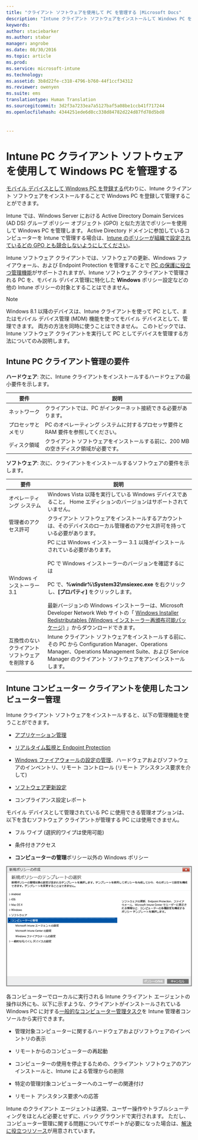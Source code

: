 ```yaml
---
title: "クライアント ソフトウェアを使用して PC を管理する |Microsoft Docs"
description: "Intune クライアント ソフトウェアをインストールして Windows PC を管理します。"
keywords: 
author: staciebarker
ms.author: stabar
manager: angrobe
ms.date: 08/30/2016
ms.topic: article
ms.prod: 
ms.service: microsoft-intune
ms.technology: 
ms.assetid: 3b8d22fe-c318-4796-b760-44f1ccf34312
ms.reviewer: owenyen
ms.suite: ems
translationtype: Human Translation
ms.sourcegitcommit: 3d2f3a7233ea7a5127baf5a08be1ccb41f717244
ms.openlocfilehash: 4344251ede6d8cc338d84782d224d87fd78d5bd8


---
```


# <a name="manage-windows-pcs-with-intune-pc-client-software"></a>Intune PC クライアント ソフトウェアを使用して Windows PC を管理する
[モバイル デバイスとして Windows PC を登録する](set-up-windows-device-management-with-microsoft-intune.md)代わりに、Intune クライアント ソフトウェアをインストールすることで Windows PC を登録して管理することができます。

Intune では、Windows Server における Active Directory Domain Services (AD DS) グループ ポリシー オブジェクト (GPO) と似た方法でポリシーを使用して Windows PC を管理します。 Active Directory ドメインに参加しているコンピューターを Intune で管理する場合は、[Intune のポリシーが組織で設定されているどの GPO とも競合しないようにしてください](resolve-gpo-and-microsoft-intune-policy-conflicts.md)。

Intune ソフトウェア クライアントでは、ソフトウェアの更新、Windows ファイアウォール、および Endpoint Protection を管理することで [PC の保護に役立つ管理機能](policies-to-protect-windows-pcs-in-microsoft-intune.md)がサポートされますが、Intune ソフトウェア クライアントで管理される PC を、モバイル デバイス管理に特化した **Windows** ポリシー設定などの他の Intune ポリシーの対象とすることはできません。

> [!NOTE]
> Windows 8.1 以降のデバイスは、Intune クライアントを使って PC として、またはモバイル デバイス管理 (MDM) 機能を使ってモバイル デバイスとして、管理できます。 両方の方法を同時に使うことはできません。 このトピックでは、Intune ソフトウェア クライアントを実行して PC としてデバイスを管理する方法についてのみ説明します。

## <a name="requirements-for-intune-pc-client-management"></a>Intune PC クライアント管理の要件

**ハードウェア**: 次に、Intune クライアントをインストールするハードウェアの最小要件を示します。

|要件|説明|
|---------------|--------------------|
|ネットワーク|クライアントでは、PC がインターネット接続できる必要があります。|
|プロセッサとメモリ|PC のオペレーティング システムに対するプロセッサ要件と RAM 要件を参照してください。|
|ディスク領域|クライアント ソフトウェアをインストールする前に、200 MB の空きディスク領域が必要です。|

**ソフトウェア**: 次に、クライアントをインストールするソフトウェアの要件を示します。

|要件|説明|
|---------------|--------------------|
|オペレーティング システム | Windows Vista 以降を実行している Windows デバイスであること。 Home エディションのバージョンはサポートされていません。|
|管理者のアクセス許可|クライアント ソフトウェアをインストールするアカウントは、そのデバイスのローカル管理者のアクセス許可を持っている必要があります。|
|Windows インストーラー 3.1|PC には Windows インストーラー 3.1 以降がインストールされている必要があります。<br /><br />PC で Windows インストーラーのバージョンを確認するには<br /><br />  PC で、**%windir%\System32\msiexec.exe** を右クリックし、**[プロパティ]** をクリックします。<br /><br />最新バージョンの Windows インストーラーは、Microsoft Developer Network Web サイトの「 [Windows Installer Redistributables (Windows インストーラー再頒布可能パッケージ)](http://go.microsoft.com/fwlink/?LinkID=234258) 」からダウンロードできます。|
|互換性のないクライアント ソフトウェアを削除する|Intune クライアント ソフトウェアをインストールする前に、その PC から Configuration Manager、Operations Manager、Operations Management Suite、および Service Manager のクライアント ソフトウェアをアンインストールします。|

## <a name="computer-management-with-the-intune-computer-client"></a>Intune コンピューター クライアントを使用したコンピューター管理
Intune クライアント ソフトウェアをインストールすると、以下の管理機能を使うことができます。 

- [アプリケーション管理](deploy-apps-in-microsoft-intune.md)

- [リアルタイム監視と Endpoint Protection](help-secure-windows-pcs-with-endpoint-protection-for-microsoft-intune.md)

- [Windows ファイアウォールの設定の管理](help-protect-windows-pcs-using-windows-firewall-policies-in-microsoft-intune.md)、ハードウェアおよびソフトウェアのインベントリ、リモート コントロール (リモート アシスタンス要求を介して)

- [ソフトウェア更新設定](keep-windows-pcs-up-to-date-with-software-updates-in-microsoft-intune.md)

- コンプライアンス設定レポート

モバイル デバイスとして管理されている PC に使用できる管理オプションは、以下を含むソフトウェア クライアントが管理する PC には使用できません。

-   フル ワイプ (選択的ワイプは使用可能)

-   条件付きアクセス

-   **コンピューターの管理**ポリシー以外の Windows ポリシー

  ![Windows PC のポリシー テンプレート](../media/pc_policy_template.png)

各コンピューターでローカルに実行される Intune クライアント エージェントの操作以外にも、以下に示すような、クライアントがインストールされている Windows PC に対する[一般的なコンピューター管理タスク](common-windows-pc-management-tasks-with-the-microsoft-intune-computer-client.md)を Intune 管理者コンソールから実行できます。

-   管理対象コンピューターに関するハードウェアおよびソフトウェアのインベントリの表示

-   リモートからのコンピューターの再起動

-   コンピューターの使用を停止するための、クライアント ソフトウェアのアンインストールと、Intune による管理からの削除

-   特定の管理対象コンピューターへのユーザーの関連付け

-   リモート アシスタンス要求への応答

Intune のクライアント エージェントは通常、ユーザー操作やトラブルシューティングをほとんど必要とせずに、バック グラウンドで実行されます。 ただし、コンピューター管理に関する問題についてサポートが必要になった場合は、[解決に役立つリソース](/intune/troubleshoot/troubleshoot-client-setup-in-microsoft-intune)が用意されています。



<!--HONumber=Dec16_HO3-->


